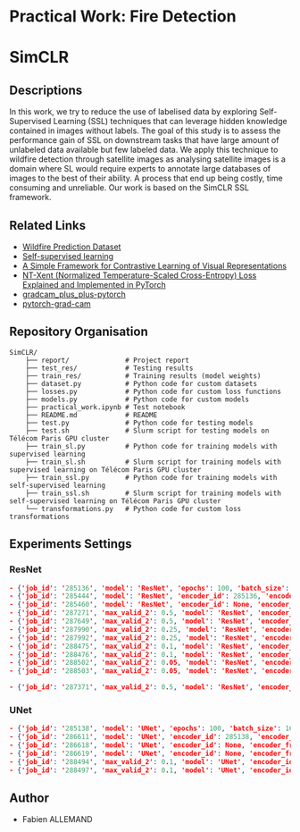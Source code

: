 # Practical Work: Fire Detection

# SimCLR

## Descriptions
In this work, we try to reduce the use of labelised data by exploring Self-Supervised Learning (SSL) techniques that can leverage hidden knowledge contained in images without labels. The goal of this study is to assess the performance gain of SSL on downstream tasks that have large amount of unlabeled data available but few labeled data. We apply this technique to wildfire detection through satellite images as analysing satellite images is a domain where SL would require experts to annotate large databases of images to the best of their ability. A process that end up being costly, time consuming and unreliable. Our work is based on the SimCLR SSL framework.

## Related Links
- [Wildfire Prediction Dataset](https://www.kaggle.com/datasets/abdelghaniaaba/wildfire-prediction-dataset/data)
- [Self-supervised learning](https://en.wikipedia.org/wiki/Self-supervised_learning)
- [A Simple Framework for Contrastive Learning of Visual Representations](https://arxiv.org/abs/2002.05709)
- [NT-Xent (Normalized Temperature-Scaled Cross-Entropy) Loss Explained and Implemented in PyTorch](https://towardsdatascience.com/nt-xent-normalized-temperature-scaled-cross-entropy-loss-explained-and-implemented-in-pytorch-cc081f69848/)
- [gradcam_plus_plus-pytorch](https://github.com/vickyliin/gradcam_plus_plus-pytorch)
- [pytorch-grad-cam](https://github.com/jacobgil/pytorch-grad-cam/)

## Repository Organisation
```
SimCLR/
    ├── report/              # Project report
    ├── test_res/            # Testing results
    ├── train_res/           # Training results (model weights)
    ├── dataset.py           # Python code for custom datasets
    ├── losses.py            # Python code for custom loss functions
    ├── models.py            # Python code for custom models
    ├── practical_work.ipynb # Test notebook
    ├── README.md            # README
    ├── test.py              # Python code for testing models
    ├── test.sh              # Slurm script for testing models on Télécom Paris GPU cluster
    ├── train_sl.py          # Python code for training models with supervised learning
    ├── train_sl.sh          # Slurm script for training models with supervised learning on Télécom Paris GPU cluster
    ├── train_ssl.py         # Python code for training models with self-supervised learning
    ├── train_ssl.sh         # Slurm script for training models with self-supervised learning on Télécom Paris GPU cluster
    └── transformations.py   # Python code for custom loss transformations
```

## Experiments Settings

### ResNet
```json
- {'job_id': '285136', 'model': 'ResNet', 'epochs': 100, 'batch_size': 128, 'learning_rate': 0.0001, 'lmbda': 0.5, 'temperature': 0.1, 'device': 'cuda', 'save_path': 'train_res/285136'}
- {'job_id': '285444', 'model': 'ResNet', 'encoder_id': 285136, 'encoder_freezing': True, 'epochs': 100, 'batch_size': 128, 'learning_rate': 0.0001, 'device': 'cuda', 'save_path': 'train_res/285444'}
- {'job_id': '285460', 'model': 'ResNet', 'encoder_id': None, 'encoder_freezing': True, 'epochs': 100, 'batch_size': 128, 'learning_rate': 0.0001, 'device': 'cuda', 'save_path': 'train_res/285460'}
- {'job_id': '287271', 'max_valid_2': 0.5, 'model': 'ResNet', 'encoder_id': 285136, 'encoder_freezing': True, 'epochs': 50, 'batch_size': 128, 'learning_rate': 0.0001, 'device': 'cuda', 'save_path': 'train_res/287271'}
- {'job_id': '287649', 'max_valid_2': 0.5, 'model': 'ResNet', 'encoder_id': None, 'encoder_freezing': True, 'epochs': 50, 'batch_size': 128, 'learning_rate': 0.0001, 'device': 'cuda', 'save_path': 'train_res/287649'}
- {'job_id': '287990', 'max_valid_2': 0.25, 'model': 'ResNet', 'encoder_id': 285136, 'encoder_freezing': True, 'epochs': 50, 'batch_size': 128, 'learning_rate': 0.0001, 'device': 'cuda', 'save_path': 'train_res/287990'}
- {'job_id': '287992', 'max_valid_2': 0.25, 'model': 'ResNet', 'encoder_id': None, 'encoder_freezing': True, 'epochs': 50, 'batch_size': 128, 'learning_rate': 0.0001, 'device': 'cuda', 'save_path': 'train_res/287992'}
- {'job_id': '288475', 'max_valid_2': 0.1, 'model': 'ResNet', 'encoder_id': 285136, 'encoder_freezing': True, 'epochs': 50, 'batch_size': 128, 'learning_rate': 0.0001, 'device': 'cuda', 'save_path': 'train_res/288475'}
- {'job_id': '288476', 'max_valid_2': 0.1, 'model': 'ResNet', 'encoder_id': None, 'encoder_freezing': True, 'epochs': 50, 'batch_size': 128, 'learning_rate': 0.0001, 'device': 'cuda', 'save_path': 'train_res/288476'}
- {'job_id': '288502', 'max_valid_2': 0.05, 'model': 'ResNet', 'encoder_id': 285136, 'encoder_freezing': True, 'epochs': 50, 'batch_size': 128, 'learning_rate': 0.0001, 'device': 'cuda', 'save_path': 'train_res/288502'}
- {'job_id': '288503', 'max_valid_2': 0.05, 'model': 'ResNet', 'encoder_id': None, 'encoder_freezing': True, 'epochs': 50, 'batch_size': 128, 'learning_rate': 0.0001, 'device': 'cuda', 'save_path': 'train_res/288503'}

- {'job_id': '287371', 'max_valid_2': 0.5, 'model': 'ResNet', 'encoder_id': None, 'encoder_freezing': True, 'epochs': 50, 'batch_size': 128, 'learning_rate': 0.0001, 'device': 'cuda', 'save_path': 'train_res/287371'}
```

### UNet
```json
- {'job_id': '285138', 'model': 'UNet', 'epochs': 100, 'batch_size': 16, 'learning_rate': 0.0001, 'lmbda': 0.5, 'temperature': 0.1, 'device': 'cuda', 'save_path': 'train_res/285138'}
- {'job_id': '286611', 'model': 'UNet', 'encoder_id': 285138, 'encoder_freezing': True, 'epochs': 100, 'batch_size': 16, 'learning_rate': 0.0001, 'device': 'cuda', 'save_path': 'train_res/286611'}
- {'job_id': '286618', 'model': 'UNet', 'encoder_id': None, 'encoder_freezing': True, 'epochs': 100, 'batch_size': 16, 'learning_rate': 0.0001, 'device': 'cuda', 'save_path': 'train_res/286618'}
- {'job_id': '286619', 'model': 'UNet', 'encoder_id': None, 'encoder_freezing': False, 'epochs': 100, 'batch_size': 16, 'learning_rate': 0.0001, 'device': 'cuda', 'save_path': 'train_res/286619'}
- {'job_id': '288494', 'max_valid_2': 0.1, 'model': 'UNet', 'encoder_id': 285138, 'encoder_freezing': True, 'epochs': 50, 'batch_size': 16, 'learning_rate': 0.0001, 'device': 'cuda', 'save_path': 'train_res/288494'}
- {'job_id': '288497', 'max_valid_2': 0.1, 'model': 'UNet', 'encoder_id': None, 'encoder_freezing': False, 'epochs': 50, 'batch_size': 16, 'learning_rate': 0.0001, 'device': 'cuda', 'save_path': 'train_res/288497'}
```

## Author
- Fabien ALLEMAND
